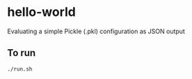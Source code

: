 # hello-world

Evaluating a simple Pickle (.pkl) configuration as JSON output

## To run

```sh
./run.sh
```
